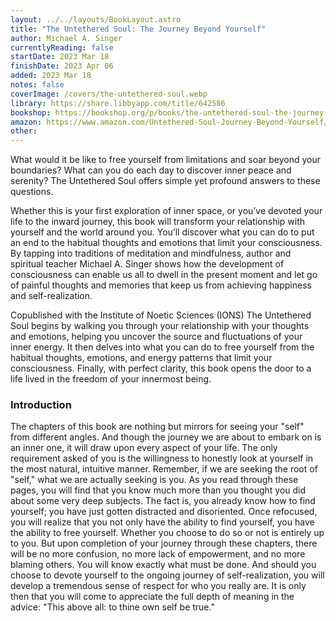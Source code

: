 ```yaml
---
layout: ../../layouts/BookLayout.astro
title: "The Untethered Soul: The Journey Beyond Yourself"
author: Michael A. Singer
currentlyReading: false
startDate: 2023 Mar 18
finishDate: 2023 Apr 06
added: 2023 Mar 18
notes: false
coverImage: /covers/the-untethered-soul.webp
library: https://share.libbyapp.com/title/642586
bookshop: https://bookshop.org/p/books/the-untethered-soul-the-journey-beyond-yourself-michael-a-singer/16621989
amazon: https://www.amazon.com/Untethered-Soul-Journey-Beyond-Yourself/dp/1572245379
other: 
---
```


What would it be like to free yourself from limitations and soar beyond your boundaries? What can you do each day to discover inner peace and serenity? The Untethered Soul offers simple yet profound answers to these questions.  

Whether this is your first exploration of inner space, or you’ve devoted your life to the inward journey, this book will transform your relationship with yourself and the world around you. You’ll discover what you can do to put an end to the habitual thoughts and emotions that limit your consciousness. By tapping into traditions of meditation and mindfulness, author and spiritual teacher Michael A. Singer shows how the development of consciousness can enable us all to dwell in the present moment and let go of painful thoughts and memories that keep us from achieving happiness and self-realization.  

Copublished with the Institute of Noetic Sciences (IONS) The Untethered Soul begins by walking you through your relationship with your thoughts and emotions, helping you uncover the source and fluctuations of your inner energy. It then delves into what you can do to free yourself from the habitual thoughts, emotions, and energy patterns that limit your consciousness. Finally, with perfect clarity, this book opens the door to a life lived in the freedom of your innermost being.  

### Introduction
The chapters of this book are nothing but mirrors for seeing your "self" from different angles. And though the journey we are about to embark on is an inner one, it will draw upon every aspect of your life. The only requirement asked of you is the willingness to honestly look at yourself in the most natural, intuitive manner. Remember, if we are seeking the root of "self," what we are actually seeking is you. As you read through these pages, you will find that you know much more than you thought you did about some very deep subjects. The fact is, you already know how to find yourself; you have just gotten distracted and disoriented. Once refocused, you will realize that you not only have the ability to find yourself, you have the ability to free yourself. Whether you choose to do so or not is entirely up to you. But upon completion of your journey through these chapters, there will be no more confusion, no more lack of empowerment, and no more blaming others. You will know exactly what must be done. And should you choose to devote yourself to the ongoing journey of self-realization, you will develop a tremendous sense of respect for who you really are. It is only then that you will come to appreciate the full depth of meaning in the advice: "This above all: to thine own self be true."


<!-- ### Notes & Highlights -->
